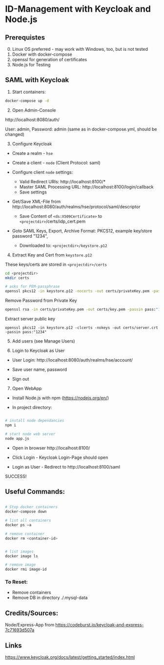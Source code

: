 # ID-Management with Keycloak and Node.js

## Prerequistes
0. Linux OS preferred - may work with Windows, too, but is not tested
1. Docker with docker-compose
2. openssl for generation of certificates
3. Node.js for Testing


## SAML with  Keycloak

1. Start containers:

```bash
docker-compose up -d
```

2. Open Admin-Console

http://localhost:8080/auth/

User: admin, Password: admin (same as in docker-compose.yml, should be changed) 

3. Configure Keycloak
* Create a realm - `hse`
* Create a client - `node` (Client Protocol: saml)
* Configure client `node` settings:
  * Valid Redirect URIs: http://localhost:8100/*
  * Master SAML Processing URL: http://localhost:8100/login/callback
  * Save settings

* Get/Save XML-File from http://localhost:8080/auth/realms/hse/protocol/saml/descriptor
  * Save Content of `<ds:X509Certificate>` to `<projectdir>`/certs/idp_cert.pem

* Goto SAML Keys, Export, Archive Format: PKCS12, example key/store password "1234", 
  * Downloaded to: `<projectdir>/keystore.p12`

4. Extract Key and Cert from `keystore.p12`

These keys/certs are stored in `<projectdir>/certs`

```bash
cd <projectdir>
mkdir certs

# asks for PEM-passphrase
openssl pkcs12 -in keystore.p12 -nocerts -out certs/privateKey.pem -passin pass:"1234"
```

Remove Password from Private Key
```bash
openssl rsa -in certs/privateKey.pem -out certs/key.pem -passin pass:"1234"
```

Extract server public key

```
openssl pkcs12 -in keystore.p12 -clcerts -nokeys -out certs/server.crt -passin pass:"1234"
```

5. Add users (see Manage Users)

6. Login to Keycloak as User

* User Login: http://localhost:8080/auth/realms/hse/account/

* Save user name, password
 
* Sign out

7. Open WebApp

* Install Node.js with npm (https://nodejs.org/en/)

* In project directory: 
```bash

# install node dependancies
npm i

# start node web server
node app.js

```
* Open in browser http://localhost:8100/

* Click Login - Keycloak Login-Page should open

* Login as User - Redirect to http://localhost:8100/saml 

SUCCESS!


## Useful Commands:

```bash

# Stop docker containers
docker-compose down

# list all containers
docker ps –a

# remove container
docker rm <container-id>


# list images
docker image ls

# remove image
docker rmi image-id

```

### To Reset:

* Remove containers
* Remove DB in directory ./.mysql-data




## Credits/Sources: 

Node/Express-App from https://codeburst.io/keycloak-and-express-7c71693d507a

## Links
https://www.keycloak.org/docs/latest/getting_started/index.html
